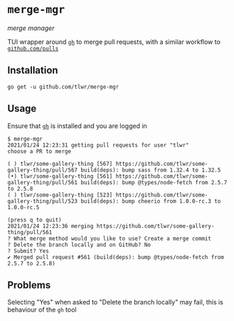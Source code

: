 # `merge-mgr`

_merge manager_

TUI wrapper around
[`gh`](https://github.com/cli/cli/)
to merge pull requests,
with a similar workflow to [`github.com/pulls`](github.com/pulls)

## Installation

`go get -u github.com/tlwr/merge-mgr`

## Usage

Ensure that [`gh`](https://github.com/cli/cli/) is installed and you are logged in

```
$ merge-mgr
2021/01/24 12:23:31 getting pull requests for user "tlwr"
choose a PR to merge

( ) tlwr/some-gallery-thing [567] https://github.com/tlwr/some-gallery-thing/pull/567 build(deps): bump sass from 1.32.4 to 1.32.5
(•) tlwr/some-gallery-thing [561] https://github.com/tlwr/some-gallery-thing/pull/561 build(deps): bump @types/node-fetch from 2.5.7 to 2.5.8
( ) tlwr/some-gallery-thing [523] https://github.com/tlwr/some-gallery-thing/pull/523 build(deps): bump cheerio from 1.0.0-rc.3 to 1.0.0-rc.5

(press q to quit)
2021/01/24 12:23:36 merging https://github.com/tlwr/some-gallery-thing/pull/561
? What merge method would you like to use? Create a merge commit
? Delete the branch locally and on GitHub? No
? Submit? Yes
✔ Merged pull request #561 (build(deps): bump @types/node-fetch from 2.5.7 to 2.5.8)
```

## Problems

Selecting "Yes" when asked to "Delete the branch locally" may fail,
this is behaviour of the `gh` tool
